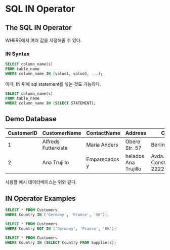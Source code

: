 # SQL IN Operator
## The SQL IN Operator
WHERE에서 여러 값을 지정해줄 수 있다. 

### IN Syntax
```sql
SELECT column_name(s)
FROM table_name
WHERE column_name IN (value1, value2, ...);
```

이때, IN 뒤에 sql statement를 넣는 것도 가능하다. 
```sql
SELECT column_name(s)
FROM table_name
WHERE column_name IN (SELECT STATEMENT);
```


## Demo Database
| CustomerID	| CustomerName	| ContactName	| Address	| City | 	PostalCode	| Country| 
|---|---|----|----|----|----|---|
|1|Alfreds Futterkiste|	Maria Anders|	Obere Str. 57|	Berlin	|12209|	Germany|
|2|	Ana Trujillo| Emparedados y| helados	Ana Trujillo|	Avda. de la Constitución 2222|	México D.F.|	05021	|Mexico|

사용할 예시 데이터베이스는 위와 같다.


## IN Operator Examples
```sql
SELECT * FROM Customers
WHERE Country IN ('Germany', 'France', 'UK');
```

``` sql
SELECT * FROM Customers
WHERE Country NOT IN ('Germany', 'France', 'UK');
```

```sql
SELECT * FROM Customers
WHERE Country IN (SELECT Country FROM Suppliers);
```